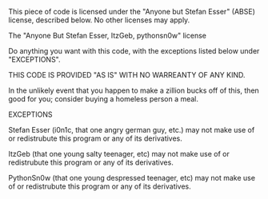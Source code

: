 This piece of code is licensed under the "Anyone but Stefan Esser" (ABSE) license, described below. No other licenses may apply.

The "Anyone But Stefan Esser, ItzGeb, pythonsn0w" license

Do anything you want with this code, with the exceptions listed below under "EXCEPTIONS".

THIS CODE IS PROVIDED "AS IS" WITH NO WARREANTY OF ANY KIND.

In the unlikely event that you happen to make a zillion bucks off of this, then good for you; consider buying a homeless person a meal.

EXCEPTIONS

Stefan Esser (i0n1c, that one angry german guy, etc.) may not make use of or redistrubute this program or any of its derivatives.

ItzGeb (that one young salty teenager, etc) may not make use of or redistrubute this program or any of its derivatives.

PythonSn0w (that one young despressed teenager, etc) may not make use of or redistrubute this program or any of its derivatives.
